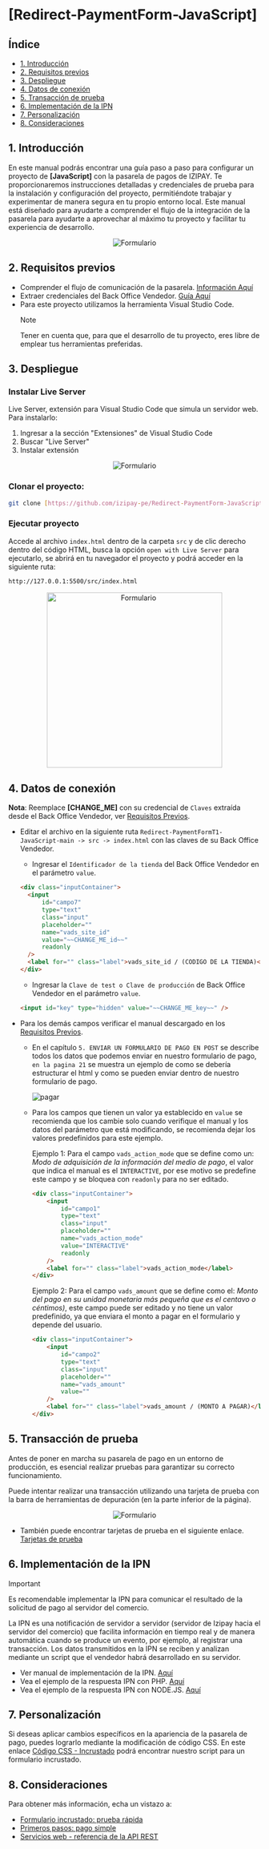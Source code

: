 # [Redirect-PaymentForm-JavaScript]

## Índice

- [1. Introducción](#1-introducción)
- [2. Requisitos previos](#2-requisitos-previos)
- [3. Despliegue](#3-despliegue)
- [4. Datos de conexión](#4-datos-de-conexión)
- [5. Transacción de prueba](#5-transacción-de-prueba)
- [6. Implementación de la IPN](#6-implementación-de-la-ipn)
- [7. Personalización](#7-personalización)
- [8. Consideraciones](#8-consideraciones)

## 1. Introducción

En este manual podrás encontrar una guía paso a paso para configurar un proyecto de **[JavaScript]** con la pasarela de pagos de IZIPAY. Te proporcionaremos instrucciones detalladas y credenciales de prueba para la instalación y configuración del proyecto, permitiéndote trabajar y experimentar de manera segura en tu propio entorno local.
Este manual está diseñado para ayudarte a comprender el flujo de la integración de la pasarela para ayudarte a aprovechar al máximo tu proyecto y facilitar tu experiencia de desarrollo.

<p align="center">
  <img src="Image/imagenes-readme/formulario-redireccion.png" alt="Formulario"/>
</p>

<a name="Requisitos_Previos"></a>

## 2. Requisitos previos

- Comprender el flujo de comunicación de la pasarela. [Información Aquí](https://secure.micuentaweb.pe/doc/es-PE/rest/V4.0/javascript/guide/start.html)
- Extraer credenciales del Back Office Vendedor. [Guía Aquí](https://github.com/izipay-pe/obtener-credenciales-de-conexion)
- Para este proyecto utilizamos la herramienta Visual Studio Code.
  > [!NOTE]
  > Tener en cuenta que, para que el desarrollo de tu proyecto, eres libre de emplear tus herramientas preferidas.

## 3. Despliegue

### Instalar Live Server

Live Server, extensión para Visual Studio Code que simula un servidor web. Para instalarlo:

1. Ingresar a la sección "Extensiones" de Visual Studio Code
2. Buscar "Live Server"
3. Instalar extensión

<p align="center">
  <img src="https://github.com/izipay-pe/Imagenes/blob/main/formulario_incrustado/Imagen-Formulario-Incrustado.png" alt="Formulario" />
</p>

### Clonar el proyecto:

```sh
git clone [https://github.com/izipay-pe/Redirect-PaymentForm-JavaScript.git]
```

### Ejecutar proyecto

Accede al archivo `index.html` dentro de la carpeta `src` y de clic derecho dentro del código HTML, busca la opción `open with Live Server` para ejecutarlo, se abrirá en tu navegador el proyecto y podrá acceder en la siguiente ruta:

```sh
http://127.0.0.1:5500/src/index.html
```

<p align="center">
  <img src="https://i.postimg.cc/qqykNpp6/ejecutar.png" alt="Formulario" width="350"/>
</p>

## 4. Datos de conexión

**Nota**: Reemplace **[CHANGE_ME]** con su credencial de `Claves` extraída desde el Back Office Vendedor, ver [Requisitos Previos](#Requisitos_Previos).

- Editar el archivo en la siguiente ruta `Redirect-PaymentFormT1-JavaScript-main -> src -> index.html` con las claves de su Back Office Vendedor.

  - Ingresar el `Identificador de la tienda` del Back Office Vendedor en el parámetro `value`.

  ```html
  <div class="inputContainer">
  	<input
  		id="campo7"
  		type="text"
  		class="input"
  		placeholder=""
  		name="vads_site_id"
  		value="~~CHANGE_ME_id~~"
  		readonly
  	/>
  	<label for="" class="label">vads_site_id / (CODIGO DE LA TIENDA)</label>
  </div>
  ```

  - Ingresar la `Clave de test o Clave de producción` de Back Office Vendedor en el parámetro `value`.

  ```html
  <input id="key" type="hidden" value="~~CHANGE_ME_key~~" />
  ```

- Para los demás campos verificar el manual descargado en los [Requisitos Previos](#Requisitos_Previos).

  - En el capítulo `5. ENVIAR UN FORMULARIO DE PAGO EN POST` se describe todos los datos que podemos enviar en nuestro formulario de pago, `en la pagina 21` se muestra un ejemplo de como se debería estructurar el html y como se pueden enviar dentro de nuestro formulario de pago.

    ![pagar](Image/imagenes-readme/formulario.png)

  - Para los campos que tienen un valor ya establecido en `value` se recomienda que los cambie solo cuando verifique el manual y los datos del parámetro que está modificando, se recomienda dejar los valores predefinidos para este ejemplo.

    Ejemplo 1: Para el campo `vads_action_mode` que se define como un: _Modo de adquisición de la información del medio de pago_, el valor que indica el manual es el `INTERACTIVE`, por ese motivo se predefine este campo y se bloquea con `readonly` para no ser editado.

    ```html
    <div class="inputContainer">
    	<input
    		id="campo1"
    		type="text"
    		class="input"
    		placeholder=""
    		name="vads_action_mode"
    		value="INTERACTIVE"
    		readonly
    	/>
    	<label for="" class="label">vads_action_mode</label>
    </div>
    ```

    Ejemplo 2: Para el campo `vads_amount` que se define como el: _Monto del pago en su unidad monetaria más pequeña que es el centavo o céntimos)_, este campo puede ser editado y no tiene un valor predefinido, ya que enviara el monto a pagar en el formulario y depende del usuario.

    ```html
    <div class="inputContainer">
    	<input
    		id="campo2"
    		type="text"
    		class="input"
    		placeholder=""
    		name="vads_amount"
    		value=""
    	/>
    	<label for="" class="label">vads_amount / (MONTO A PAGAR)</label>
    </div>
    ```

## 5. Transacción de prueba

Antes de poner en marcha su pasarela de pago en un entorno de producción, es esencial realizar pruebas para garantizar su correcto funcionamiento.

Puede intentar realizar una transacción utilizando una tarjeta de prueba con la barra de herramientas de depuración (en la parte inferior de la página).

<p align="center">
  <img src="https://i.postimg.cc/3xXChGp2/tarjetas-prueba.png" alt="Formulario"/>
</p>

- También puede encontrar tarjetas de prueba en el siguiente enlace. [Tarjetas de prueba](https://secure.micuentaweb.pe/doc/es-PE/rest/V4.0/api/kb/test_cards.html)

## 6. Implementación de la IPN

> [!IMPORTANT]
> Es recomendable implementar la IPN para comunicar el resultado de la solicitud de pago al servidor del comercio.

La IPN es una notificación de servidor a servidor (servidor de Izipay hacia el servidor del comercio) que facilita información en tiempo real y de manera automática cuando se produce un evento, por ejemplo, al registrar una transacción.
Los datos transmitidos en la IPN se reciben y analizan mediante un script que el vendedor habrá desarrollado en su servidor.

- Ver manual de implementación de la IPN. [Aquí](https://secure.micuentaweb.pe/doc/es-PE/rest/V4.0/kb/payment_done.html)
- Vea el ejemplo de la respuesta IPN con PHP. [Aquí](https://github.com/izipay-pe/Redirect-PaymentForm-IpnT1-PHP)
- Vea el ejemplo de la respuesta IPN con NODE.JS. [Aquí](https://github.com/izipay-pe/Response-PaymentFormT1-Ipn)

## 7. Personalización

Si deseas aplicar cambios específicos en la apariencia de la pasarela de pago, puedes lograrlo mediante la modificación de código CSS. En este enlace [Código CSS - Incrustado](https://github.com/izipay-pe/Personalizacion-PaymentForm-Incrustado) podrá encontrar nuestro script para un formulario incrustado.

## 8. Consideraciones

Para obtener más información, echa un vistazo a:

- [Formulario incrustado: prueba rápida](https://secure.micuentaweb.pe/doc/es-PE/rest/V4.0/javascript/quick_start_js.html)
- [Primeros pasos: pago simple](https://secure.micuentaweb.pe/doc/es-PE/rest/V4.0/javascript/guide/start.html)
- [Servicios web - referencia de la API REST](https://secure.micuentaweb.pe/doc/es-PE/rest/V4.0/api/reference.html)

